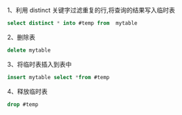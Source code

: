 1、利用 distinct 关键字过滤重复的行,将查询的结果写入临时表
```sql
select distinct * into #temp from  mytable 
```
2、删除表
```sql
delete mytable
```
3、将临时表插入到表中
```sql
insert mytable select *from #temp
```
4、释放临时表
```sql
drop #temp
```
